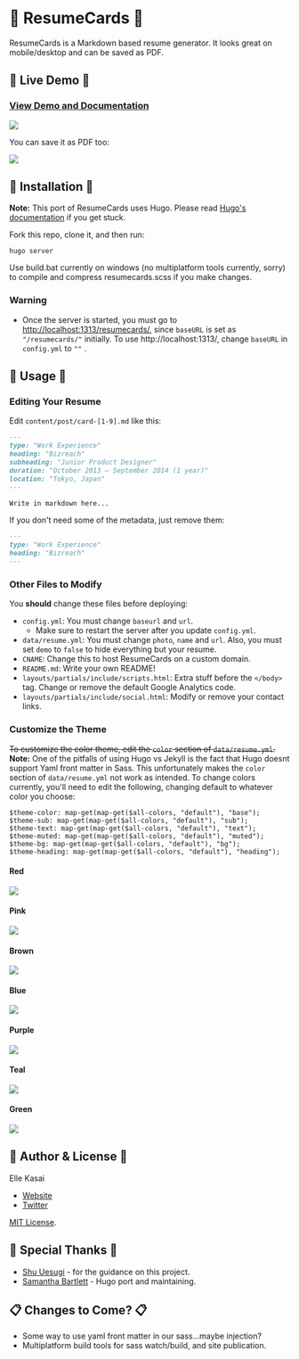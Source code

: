 # 💼 ResumeCards 💼

ResumeCards is a Markdown based resume generator. It looks great on mobile/desktop and can be saved as PDF.

## 💼 Live Demo 💼

### [View Demo and Documentation](http://cutelittlecow.github.io/resumecards)

![](https://cl.ly/image/3O342N0b0y1h/sample_default.png)

You can save it as PDF too:

![](https://cl.ly/image/091w0b0M2S3G/resume_print_preview.png)

## 💼 Installation 💼

**Note:** This port of ResumeCards uses Hugo. Please read [Hugo's documentation](http://gohugo.io/) if you get stuck.

Fork this repo, clone it, and then run:

```
hugo server
```

Use build.bat currently on windows (no multiplatform tools currently, sorry) to compile and compress resumecards.scss if you make changes.
### Warning

* Once the server is started, you must go to [http://localhost:1313/resumecards/](http://localhost:1313/resumecards/), since `baseURL` is set as `"/resumecards/"` initially. To use  http://localhost:1313/, change `baseURL` in `config.yml` to `""` .

## 💼 Usage 💼

### Editing Your Resume

Edit `content/post/card-[1-9].md` like this:

```markdown
---
type: "Work Experience"
heading: "Bizreach"
subheading: "Junior Product Designer"
duration: "October 2013 – September 2014 (1 year)"
location: "Tokyo, Japan"
---

Write in markdown here...
```

If you don't need some of the metadata, just remove them:

```markdown
---
type: "Work Experience"
heading: "Bizreach"
---
```

### Other Files to Modify

You **should** change these files before deploying:

* `config.yml`: You must change `baseurl` and `url`.
  * Make sure to restart the server after you update `config.yml`.
* `data/resume.yml`: You must change `photo`, `name` and `url`. Also, you must set `demo` to `false` to hide everything but your resume.
* `CNAME`: Change this to host ResumeCards on a custom domain.
* `README.md`: Write your own README!
* `layouts/partials/include/scripts.html`: Extra stuff before the `</body>` tag. Change or remove the default Google Analytics code.
* `layouts/partials/include/social.html`: Modify or remove your contact links.

### Customize the Theme

~~To customize the color theme, edit the `color` section of `data/resume.yml`.~~  
**Note:** One of the pitfalls of using Hugo vs Jekyll is the fact that Hugo doesnt support Yaml front matter in Sass. This unfortunately  makes the `color` section of `data/resume.yml` not work as intended. To change colors currently, you'll need to edit the following, changing default to whatever color you choose:
```
$theme-color: map-get(map-get($all-colors, "default"), "base");
$theme-sub: map-get(map-get($all-colors, "default"), "sub");
$theme-text: map-get(map-get($all-colors, "default"), "text");
$theme-muted: map-get(map-get($all-colors, "default"), "muted");
$theme-bg: map-get(map-get($all-colors, "default"), "bg");
$theme-heading: map-get(map-get($all-colors, "default"), "heading");
```

#### Red
![](http://cl.ly/image/0Q442g393E0O/sample_red.png)

#### Pink
![](http://cl.ly/image/2r0d3C201Q2y/sample_pink.png)

#### Brown
![](http://cl.ly/image/1A3p0v2n2I2O/sample_brown.png)

#### Blue
![](http://cl.ly/image/102r3e1y010w/sample_blue.png)

#### Purple
![](http://cl.ly/image/130Y2y1X1228/sample_purple.png)

#### Teal
![](http://cl.ly/image/3L042k3L3i2m/sample_teal.png)

#### Green
![](http://cl.ly/image/031u3a070V3f/sample_green.png)

## 💼 Author & License 💼

Elle Kasai

- [Website](http://ellekasai.com/about)
- [Twitter](http://twitter.com/ellekasai)

[MIT License](http://ellekasai.mit-license.org).

## 💼 Special Thanks 💼
* [Shu Uesugi](https://github.com/chibicode) - for the guidance on this project.
* [Samantha Bartlett](https://github.com/cutelittlecow) - Hugo port and maintaining.

## 📋 Changes to Come? 📋
* Some way to use yaml front matter in our sass...maybe injection?
* Multiplatform build tools for sass watch/build, and site publication.

